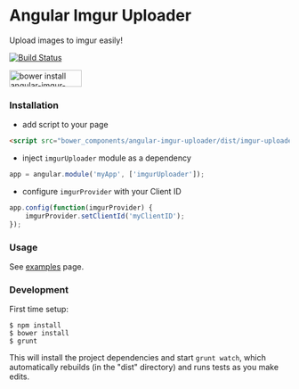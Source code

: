 Angular Imgur Uploader
======================

Upload images to imgur easily!

[![Build Status](https://travis-ci.org/miller-time/angular-imgur-uploader.svg?branch=master)](https://travis-ci.org/miller-time/angular-imgur-uploader)

<img src="http://benschwarz.github.io/bower-badges/badge@2x.png?pkgname=angular-imgur-uploader" width="130" height="30" title="bower install angular-imgur-uploader">

### Installation

* add script to your page

```html
<script src="bower_components/angular-imgur-uploader/dist/imgur-uploader.min.js"></script>
```

* inject `imgurUploader` module as a dependency

```javascript
app = angular.module('myApp', ['imgurUploader']);
```

* configure `imgurProvider` with your Client ID

```javascript
app.config(function(imgurProvider) {
    imgurProvider.setClientId('myClientID');
});
```

### Usage

See [examples](examples/README.md) page.

### Development

First time setup:

```
$ npm install
$ bower install
$ grunt
```

This will install the project dependencies and start `grunt watch`, which automatically
rebuilds (in the "dist" directory) and runs tests as you make edits.

